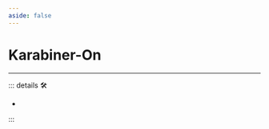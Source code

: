 ```yaml
---
aside: false
---
```

# Karabiner-On

---

<!-- =================================================== -->
<!-- =================================================== -->
<!-- =================================================== -->
<!-- =================================================== -->
<!-- =================================================== -->
::: details 🛠

-

:::
